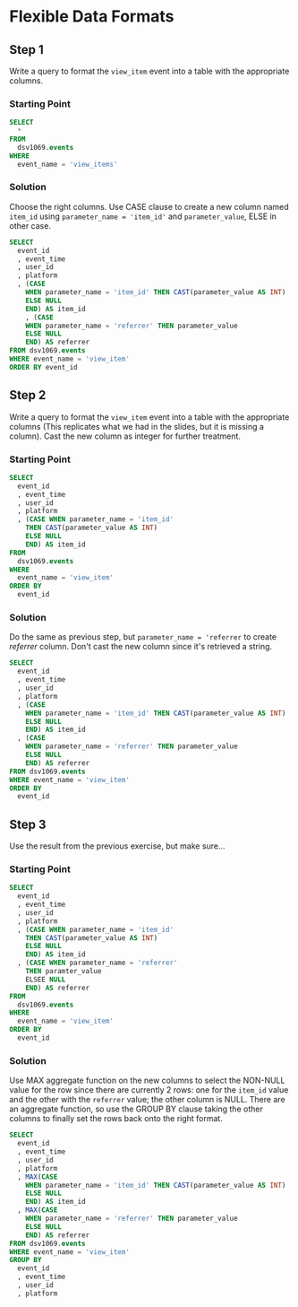 # Flexible Data Formats

## Step 1
Write a query to format the `view_item` event into a table with the appropriate columns.

### Starting Point
```SQL
SELECT
  *
FROM
  dsv1069.events
WHERE
  event_name = 'view_items'
```

### Solution
Choose the right columns. Use CASE clause to create a new column named `item_id` using `parameter_name = 'item_id'` and `parameter_value`, ELSE in other case.

```SQL
SELECT
  event_id
  , event_time
  , user_id
  , platform
  , (CASE
    WHEN parameter_name = 'item_id' THEN CAST(parameter_value AS INT)
    ELSE NULL
    END) AS item_id
    , (CASE
    WHEN parameter_name = 'referrer' THEN parameter_value
    ELSE NULL
    END) AS referrer
FROM dsv1069.events
WHERE event_name = 'view_item'
ORDER BY event_id
```

## Step 2
Write a query to format the `view_item` event into a table with the appropriate columns (This replicates what we had in the slides, but it is missing a column). Cast the new column as integer for further treatment.


### Starting Point
```SQL
SELECT
  event_id
  , event_time
  , user_id
  , platform
  , (CASE WHEN parameter_name = 'item_id'
    THEN CAST(parameter_value AS INT)
    ELSE NULL
    END) AS item_id
FROM
  dsv1069.events
WHERE
  event_name = 'view_item'
ORDER BY
  event_id
```

### Solution
Do the same as previous step, but `parameter_name = 'referrer` to create _referrer_ column. Don't cast the new column since it's retrieved a string.

```SQL
SELECT
  event_id
  , event_time
  , user_id
  , platform
  , (CASE
    WHEN parameter_name = 'item_id' THEN CAST(parameter_value AS INT)
    ELSE NULL
    END) AS item_id
  , (CASE
    WHEN parameter_name = 'referrer' THEN parameter_value
    ELSE NULL
    END) AS referrer
FROM dsv1069.events
WHERE event_name = 'view_item'
ORDER BY
  event_id
```

## Step 3
Use the result from the previous exercise, but make sure...

### Starting Point
```SQL
SELECT
  event_id
  , event_time
  , user_id
  , platform
  , (CASE WHEN parameter_name = 'item_id'
    THEN CAST(parameter_value AS INT)
    ELSE NULL
    END) AS item_id
  , (CASE WHEN parameter_name = 'referrer'
    THEN paramter_value
    ELSEE NULL
    END) AS referrer
FROM
  dsv1069.events
WHERE
  event_name = 'view_item'
ORDER BY
  event_id
```

### Solution
Use MAX aggregate function on the new columns to select the NON-NULL value for the row since there are currently 2 rows: one for the `item_id` value and the other with the `referrer` value; the other column is NULL. There are an aggregate function, so use the GROUP BY clause taking the other columns to finally set the rows back onto the right format.

```SQL
SELECT
  event_id
  , event_time
  , user_id
  , platform
  , MAX(CASE
    WHEN parameter_name = 'item_id' THEN CAST(parameter_value AS INT)
    ELSE NULL
    END) AS item_id
  , MAX(CASE
    WHEN parameter_name = 'referrer' THEN parameter_value
    ELSE NULL
    END) AS referrer
FROM dsv1069.events
WHERE event_name = 'view_item'
GROUP BY
  event_id
  , event_time
  , user_id
  , platform
```


